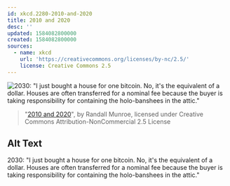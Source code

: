 ```yaml
---
id: xkcd.2280-2010-and-2020
title: 2010 and 2020
desc: ''
updated: 1584082800000
created: 1584082800000
sources:
  - name: xkcd
    url: 'https://creativecommons.org/licenses/by-nc/2.5/'
    license: Creative Commons 2.5
---
```

![2030: "I just bought a house for one bitcoin. No, it's the equivalent of a dollar. Houses are often transferred for a nominal fee because the buyer is taking responsibility for containing the holo-banshees in the attic."](https://imgs.xkcd.com/comics/2010_and_2020.png)
> "[2010 and 2020](https://xkcd.com/2280/)", by Randall Munroe, licensed under Creative Commons Attribution-NonCommercial 2.5 License

## Alt Text
2030: "I just bought a house for one bitcoin. No, it's the equivalent of a dollar. Houses are often transferred for a nominal fee because the buyer is taking responsibility for containing the holo-banshees in the attic."
